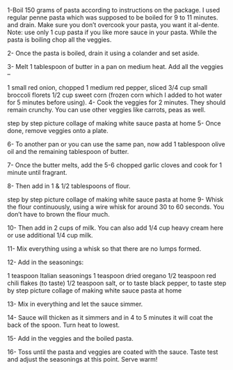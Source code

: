 1-Boil 150 grams of pasta according to instructions on the package. I used regular penne pasta which was supposed to be boiled for 9 to 11 minutes. and drain. Make sure you don’t overcook your pasta, you want it al-dente. Note: use only 1 cup pasta if you like more sauce in your pasta. While the pasta is boiling chop all the veggies.


2- Once the pasta is boiled, drain it using a colander and set aside.

3- Melt 1 tablespoon of butter in a pan on medium heat. Add all the veggies –

1 small red onion, chopped
1 medium red pepper, sliced
3/4 cup small broccoli florets
1/2 cup sweet corn (frozen corn which I added to hot water for 5 minutes before using).
4- Cook the veggies for 2 minutes. They should remain crunchy. You can use other veggies like carrots, peas as well.

step by step picture collage of making white sauce pasta at home
5- Once done, remove veggies onto a plate.


6- To another pan or you can use the same pan, now add 1 tablespoon olive oil and the remaining tablespoon of butter.

7- Once the butter melts, add the 5-6 chopped garlic cloves and cook for 1 minute until fragrant.

8- Then add in 1 & 1/2 tablespoons of flour.

step by step picture collage of making white sauce pasta at home
9- Whisk the flour continuously, using a wire whisk for around 30 to 60 seconds. You don’t have to brown the flour much.

10- Then add in 2 cups of milk. You can also add 1/4 cup heavy cream here or use additional 1/4 cup milk.

11- Mix everything using a whisk so that there are no lumps formed.

12- Add in the seasonings:

1 teaspoon Italian seasonings
1 teaspoon dried oregano
1/2 teaspoon red chili flakes (to taste)
1/2 teaspoon salt, or to taste
black pepper, to taste
step by step picture collage of making white sauce pasta at home

13- Mix in everything and let the sauce simmer.

14- Sauce will thicken as it simmers and in 4 to 5 minutes it will coat the back of the spoon. Turn heat to lowest.

15- Add in the veggies and the boiled pasta.

16- Toss until the pasta and veggies are coated with the sauce. Taste test and adjust the seasonings at this point. Serve warm!